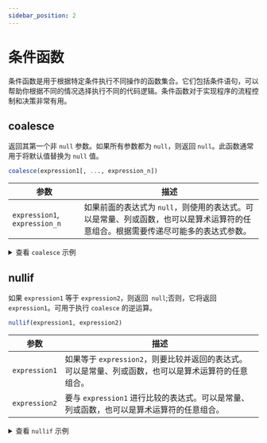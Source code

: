 ```yaml
---
sidebar_position: 2
---
```


# 条件函数

条件函数是用于根据特定条件执行不同操作的函数集合。它们包括条件语句，可以帮助你根据不同的情况选择执行不同的代码逻辑。条件函数对于实现程序的流程控制和决策非常有用。

## coalesce

返回其第一个非 `null` 参数。如果所有参数都为 `null`，则返回 `null`。此函数通常用于将默认值替换为 `null` 值。

```sql
coalesce(expression1[, ..., expression_n])
```

| 参数                             | 描述                                                         |
| -------------------------------- | ------------------------------------------------------------ |
| `expression1`,    `expression_n` | 如果前面的表达式为 `null`，则使用的表达式。可以是常量、列或函数，也可以是算术运算符的任意组合。根据需要传递尽可能多的表达式参数。 |

<details>
  <summary>查看 <code>coalesce</code> 示例</summary>

```sql {1}
SELECT coalesce(temperature, null, station) FROM air;
+--------------------------------------------+
| coalesce(air.temperature,NULL,air.station) |
+--------------------------------------------+
| 69.0                                       |
| 78.0                                       |
| 62.0                                       |
| 79.0                                       |
| 53.0                                       |
| 72.0                                       |
| 71.0                                       |
| 69.0                                       |
| 80.0                                       |
| 74.0                                       |
| 70.0                                       |
| 70.0                                       |
| 70.0                                       |
+--------------------------------------------+
```

</details>

## nullif

如果 `expression1` 等于 `expression2`，则返回` null`;否则，它将返回 `expression1`。可用于执行 `coalesce` 的逆运算。

```sql
nullif(expression1, expression2)
```

| 参数          | 描述                                                         |
| ------------- | ------------------------------------------------------------ |
| `expression1` | 如果等于 `expression2`，则要比较并返回的表达式。可以是常量、列或函数，也可以是算术运算符的任意组合。 |
| `expression2` | 要与 `expression1` 进行比较的表达式。可以是常量、列或函数，也可以是算术运算符的任意组合。 |

<details>
  <summary>查看 <code>nullif</code> 示例</summary>

```sql {1}
SELECT nullif(temperature, 70) FROM air;
+-----------------------------------+
| nullif(air.temperature,Int64(70)) |
+-----------------------------------+
| 69                                |
| 78                                |
| 62                                |
| 79                                |
| 53                                |
| 72                                |
| 71                                |
| 69                                |
| 80                                |
| 74                                |
|                                   |
|                                   |
|                                   |
+-----------------------------------+
```

</details>